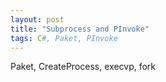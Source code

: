 ```yaml
---
layout: post
title: "Subprocess and PInvoke"
tags: C#, Paket, PInvoke
---
```


Paket, CreateProcess, execvp, fork